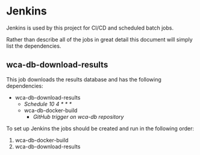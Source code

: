 # Jenkins

Jenkins is used by this project for CI/CD and scheduled batch jobs.

Rather than describe all of the jobs in great detail this document will simply list the dependencies.



## wca-db-download-results

This job downloads the results database and has the following dependencies:

- wca-db-download-results
  - *Schedule 10 4 \* \* \**
  - wca-db-docker-build
    - *GitHub trigger on wca-db repository*

To set up Jenkins the jobs should be created and run in the following order:

1. wca-db-docker-build
2. wca-db-download-results

